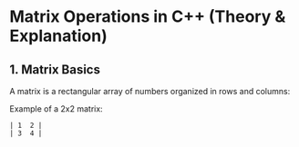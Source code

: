 # Matrix Operations in C++ (Theory & Explanation)

## 1. Matrix Basics

A matrix is a rectangular array of numbers organized in rows and columns:

Example of a 2x2 matrix:

```
| 1  2 |
| 3  4 |
```
